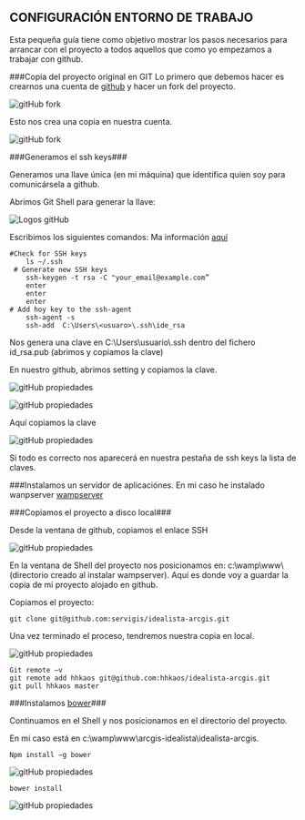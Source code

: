 ## CONFIGURACIÓN ENTORNO DE TRABAJO ##


Esta pequeña guía tiene como objetivo mostrar los pasos necesarios para arrancar con el proyecto a todos aquellos que como yo empezamos a trabajar con github.



###Copia del proyecto original en GIT 
Lo primero que debemos hacer es crearnos una cuenta de [github](https://github.com/) y hacer un fork del proyecto.

 	
![gitHub fork](../images/git_fork.png)


Esto nos crea una copia en nuestra cuenta.

![gitHub fork](../images/git_copia.png)

###Generamos el ssh keys###

Generamos una llave única (en mi máquina) que identifica quien soy  para comunicársela a github. 

Abrimos Git Shell para generar la llave:

![Logos gitHub](../images/logos_gitHub.png)

Escribimos los siguientes comandos: Ma información [aquí](https://help.github.com/articles/generating-ssh-keys/#platform-windows) 

    #Check for SSH keys	
    	ls ~/.ssh
     # Generate new SSH keys
    	ssh-keygen -t rsa -C "your_email@example.com”
    	enter
    	enter
    	enter
    # Add hoy key to the ssh-agent
    	ssh-agent -s
    	ssh-add  C:\Users\<usuaro>\.ssh\ide_rsa

Nos genera una clave en C:\Users\usuario\\.ssh dentro del fichero id_rsa.pub (abrimos y copiamos la clave)

En nuestro github, abrimos setting y copiamos la clave.

![gitHub propiedades](../images/git_img1.png)

![gitHub propiedades](../images/git_img2.png)

Aquí copiamos la clave

![gitHub propiedades](../images/git_img3.png)

Si todo es correcto nos aparecerá en nuestra pestaña de ssh keys la lista de claves.


###Instalamos un servidor de aplicaciónes. 
En mi caso he instalado wanpserver [wampserver](http://www.wampserver.com/)



###Copiamos el proyecto a disco local###

Desde la ventana de github, copiamos el enlace SSH

![gitHub propiedades](../images/git_img4.png)

En la ventana de Shell del proyecto nos posicionamos en: c:\wamp\www\ (directorio creado al instalar wampserver). Aquí es donde voy a guardar la copia de mi proyecto alojado en github.
 
Copiamos el proyecto: 

	git clone git@github.com:servigis/idealista-arcgis.git

Una vez terminado el proceso, tendremos nuestra copia en local.

![gitHub propiedades](../images/git_img5.png)


    Git remote –v
    git remote add hhkaos git@github.com:hhkaos/idealista-arcgis.git
    git pull hhkaos master



###Instalamos [bower](http://bower.io/)###

Continuamos en el Shell y nos posicionamos en el directorio del proyecto. 

En mi caso está en c:\wamp\www\arcgis-idealista\idealista-arcgis.


    Npm install –g bower 
![gitHub propiedades](../images/git_img6.png)

    bower install 
![gitHub propiedades](../images/git_img7.png)